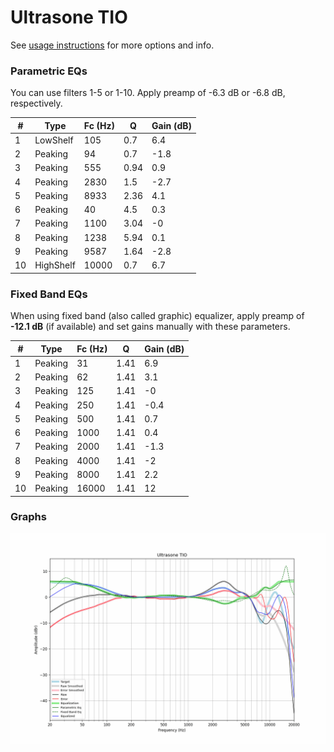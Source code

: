 # Ultrasone TIO
See [usage instructions](https://github.com/jaakkopasanen/AutoEq#usage) for more options and info.

### Parametric EQs
You can use filters 1-5 or 1-10. Apply preamp of -6.3 dB or -6.8 dB, respectively.

|   # | Type      |   Fc (Hz) |    Q |   Gain (dB) |
|-----|-----------|-----------|------|-------------|
|   1 | LowShelf  |       105 | 0.7  |         6.4 |
|   2 | Peaking   |        94 | 0.7  |        -1.8 |
|   3 | Peaking   |       555 | 0.94 |         0.9 |
|   4 | Peaking   |      2830 | 1.5  |        -2.7 |
|   5 | Peaking   |      8933 | 2.36 |         4.1 |
|   6 | Peaking   |        40 | 4.5  |         0.3 |
|   7 | Peaking   |      1100 | 3.04 |        -0   |
|   8 | Peaking   |      1238 | 5.94 |         0.1 |
|   9 | Peaking   |      9587 | 1.64 |        -2.8 |
|  10 | HighShelf |     10000 | 0.7  |         6.7 |

### Fixed Band EQs
When using fixed band (also called graphic) equalizer, apply preamp of **-12.1 dB** (if available) and set gains manually with these parameters.

|   # | Type    |   Fc (Hz) |    Q |   Gain (dB) |
|-----|---------|-----------|------|-------------|
|   1 | Peaking |        31 | 1.41 |         6.9 |
|   2 | Peaking |        62 | 1.41 |         3.1 |
|   3 | Peaking |       125 | 1.41 |        -0   |
|   4 | Peaking |       250 | 1.41 |        -0.4 |
|   5 | Peaking |       500 | 1.41 |         0.7 |
|   6 | Peaking |      1000 | 1.41 |         0.4 |
|   7 | Peaking |      2000 | 1.41 |        -1.3 |
|   8 | Peaking |      4000 | 1.41 |        -2   |
|   9 | Peaking |      8000 | 1.41 |         2.2 |
|  10 | Peaking |     16000 | 1.41 |        12   |

### Graphs
![](./Ultrasone%20TIO.png)
